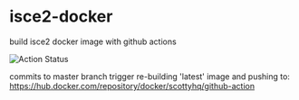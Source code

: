 # isce2-docker
build isce2 docker image with github actions

![Action Status](https://github.com/scottyhq/isce2-docker/workflows/publish-docker/badge.svg)

commits to master branch trigger re-building 'latest' image and pushing to:
https://hub.docker.com/repository/docker/scottyhq/github-action


